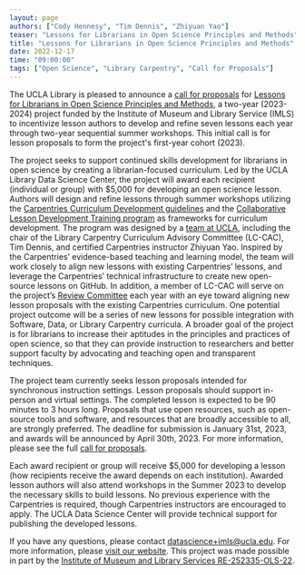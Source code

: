 ```yaml
---
layout: page
authors: ["Cody Hennesy", "Tim Dennis", "Zhiyuan Yao"]
teaser: "Lessons for Librarians in Open Science Principles and Methods"
title: "Lessons for Librarians in Open Science Principles and Methods"
date: 2022-12-17
time: "09:00:00"
tags: ["Open Science", "Library Carpentry", "Call for Proposals"]
---
```


The UCLA Library is pleased to announce a [call for proposals](https://ucla-imls-open-sci.info/) for 
[Lessons for Librarians in Open Science Principles and Methods](https://www.imls.gov/grants/awarded/re-252335-ols-22), a two-year (2023-2024) project 
funded by the Institute of Museum and Library Service (IMLS) to incentivize lesson authors to develop and refine seven lessons each year through 
two-year sequential summer workshops. This initial call is for lesson proposals to form the project's first-year cohort (2023). 

The project seeks to support continued skills development for librarians in open science by creating a librarian-focused curriculum. Led by the UCLA 
Library Data Science Center, the project will award each recipient (individual or group) with $5,000 for developing an open science lesson. Authors 
will design and refine lessons through summer workshops utilizing the [Carpentries Curriculum Development guidelines](https://cdh.carpentries.org/) and 
the [Collaborative Lesson Development Training program](https://carpentries.github.io/lesson-development-training/) as frameworks for curriculum 
development. The program was designed by a [team at UCLA](https://ucla-imls-open-sci.info/#team), including the chair of the Library Carpentry 
Curriculum Advisory Committee (LC-CAC), Tim Dennis, and certified Carpentries instructor Zhiyuan Yao. Inspired by the Carpentries’ 
evidence-based teaching and learning model, the team will work closely to align new lessons with existing Carpentries’ lessons, and leverage the 
Carpentries’ technical 
infrastructure to create new open-source lessons on GitHub. In addition, a member of LC-CAC will serve on the project’s [Review Committee](https://ucla-imls-open-sci.info/#team) 
each year with an eye toward aligning new lesson proposals with the existing Carpentries curriculum. One potential project outcome will be a series of new 
lessons for possible integration with Software, Data, or Library Carpentry curricula. A broader goal of the project is for librarians to increase 
their aptitudes in the principles and practices of open science, so that they can provide instruction to researchers and better support faculty by 
advocating and teaching open and transparent techniques. 

The project team currently seeks lesson proposals intended for synchronous instruction settings. Lesson proposals should support in-person and virtual 
settings. The completed lesson is expected to be 90 minutes to 3 hours long. Proposals that use open resources, such as open-source tools and software, 
and resources that are broadly accessible to all, are strongly preferred. The deadline for submission is January 31st, 2023, and awards will be announced 
by April 30th, 2023. For more information, please see the full [call for proposals](https://ucla-imls-open-sci.info/cfp).

Each award recipient or group will receive $5,000 for developing a lesson (how recipients receive the award depends on each institution). Awarded lesson 
authors will also attend workshops in the Summer 2023 to develop the necessary skills to build lessons. No previous experience with the Carpentries is 
required, though Carpentries instructors are encouraged to apply. The UCLA Data Science Center will provide technical support for publishing the developed
lessons. 

If you have any questions, please contact [datascience+imls@ucla.edu](mailto:datascience+imls@ucla.edu).  For more information, please 
[visit our website](https://ucla-imls-open-sci.info/).  This project was made possible in part by the 
[Institute of Museum and Library Services RE-252335-OLS-22](https://www.imls.gov/grants/awarded/re-252335-ols-22). 

